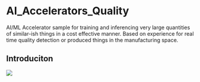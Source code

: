 # AI_Accelerators_Quality
AI/ML Accelerator sample for training and inferencing very large quantities of similar-ish things in a cost effective manner.  Based on experience for real time quality detection or produced things in the manufacturing space.

## Introduciton
[![](http://img.youtube.com/vi/9lcVYeRf3aQ/0.jpg)](http://www.youtube.com/watch?v=9lcVYeRf3aQ "Accelerator Intro")